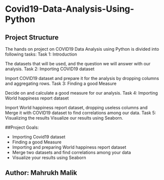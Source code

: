 # Covid19-Data-Analysis-Using-Python
## Project Structure

The hands on project on COVID19 Data Analysis using Python is divided into following tasks:
Task 1: Introduction

The datasets that will be used, and the question we will answer with our analysis. 
Task 2: Importing COVID19 dataset 

Import COVID19 dataset and prepare it for the analysis by dropping columns and aggregating rows.
Task 3: Finding a good Measure 

Decide on and calculate a good measure for our analysis.
Task 4: Importing World happiness report dataset 

Import World happiness report dataset, dropping useless columns and Merge it with COVID19 dataset to find correlations among our data.
Task 5: Visualizing the results 
Visualize our results using Seaborn.

##Project Goals:
*  Importing Covid19 dataset
*  Finding a good Measure
*  Importing and preparing World happiness report dataset
*  Merge two datasets and find correlations among your data
*  Visualize your results using Seaborn 


## Author: Mahrukh Malik
